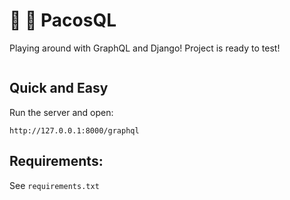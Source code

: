 # :diamond_shape_with_a_dot_inside: :snake: PacosQL

Playing around with GraphQL and Django!
Project is ready to test!

<img src="https://i.giphy.com/media/l2Je1Yvi3YbdhyWkw/source.gif" alt="">


## Quick and Easy

Run the server and open:

    http://127.0.0.1:8000/graphql

## Requirements:

See `requirements.txt`
      

